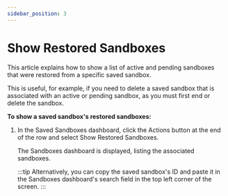 ```yaml
---
sidebar_position: 3
---
```


# Show Restored Sandboxes

This article explains how to show a list of active and pending sandboxes that were restored from a specific saved sandbox.

This is useful, for example, if you need to delete a saved sandbox that is associated with an active or pending sandbox, as you must first end or delete the sandbox.

**To show a saved sandbox's restored sandboxes:**

1. In the Saved Sandboxes dashboard, click the Actions button at the end of the row and select Show Restored Sandboxes.
    
    The Sandboxes dashboard is displayed, listing the associated sandboxes.
    
    :::tip
    Alternatively, you can copy the saved sandbox's ID and paste it in the Sandboxes dashboard's search field in the top left corner of the screen.
    :::

